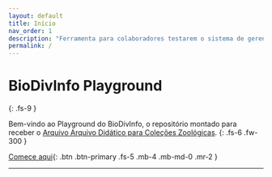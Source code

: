 ```yaml
---
layout: default
title: Início
nav_order: 1
description: "Ferramenta para colaboradores testarem o sistema de gerenciamento de conteúdo usado no Arquivo."
permalink: /
---
```


# BioDivInfo Playground
{: .fs-9 }

Bem-vindo ao Playground do BioDivInfo, o repositório montado para receber o [Arquivo Arquivo Didático para Coleções Zoológicas](http://biodivinfo.github.io/).
{: .fs-6 .fw-300 }

[Comece aqui](https://biodivinfo.github.io/playground/comece){: .btn .btn-primary .fs-5 .mb-4 .mb-md-0 .mr-2 }

---